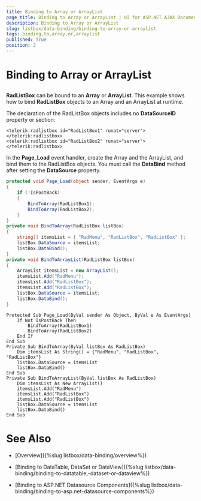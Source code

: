 ```yaml
---
title: Binding to Array or ArrayList
page_title: Binding to Array or ArrayList | UI for ASP.NET AJAX Documentation
description: Binding to Array or ArrayList
slug: listbox/data-binding/binding-to-array-or-arraylist
tags: binding,to,array,or,arraylist
published: True
position: 2
---
```


# Binding to Array or ArrayList

## 

__RadListBox__ can be bound to an __Array__ or __ArrayList__. This example shows how to bind __RadListBox__ objects to an Array and an ArrayList at runtime.

The declaration of the RadListBox objects includes no __DataSourceID__ property or <items> section:

````ASPNET
<telerik:radlistbox id="RadListBox1" runat="server"></telerik:radlistbox>
<telerik:radlistbox id="RadListBox2" runat="server"></telerik:radlistbox>
````

In the __Page_Load__ event handler, create the Array and the ArrayList, and bind them to the RadListBox objects. You must call the __DataBind__ method after setting the __DataSource__ property.

````C#	
protected void Page_Load(object sender, EventArgs e)
{
    if (!IsPostBack)
    {
        BindToArray(RadListBox1);
        BindToArray(RadListBox2);
    }
}
private void BindToArray(RadListBox listBox)
{
    string[] itemsList = { "RadMenu", "RadListBox", "RadListBox" };
    listBox.DataSource = itemsList;
    listBox.DataBind();
}
private void BindToArrayList(RadListBox listBox)
{
    ArrayList itemsList = new ArrayList();
    itemsList.Add("RadMenu");
    itemsList.Add("RadListBox");
    itemsList.Add("RadListBox");
    listBox.DataSource = itemsList;
    listBox.DataBind();
} 
````
````VB.NET	    
Protected Sub Page_Load(ByVal sender As Object, ByVal e As EventArgs)
    If Not IsPostBack Then
        BindToArray(RadListBox1)
        BindToArray(RadListBox2)
    End If
End Sub
Private Sub BindToArray(ByVal listBox As RadListBox)
    Dim itemsList As String() = {"RadMenu", "RadListBox", "RadListBox"}
    listBox.DataSource = itemsList
    listBox.DataBind()
End Sub
Private Sub BindToArrayList(ByVal listBox As RadListBox)
    Dim itemsList As New ArrayList()
    itemsList.Add("RadMenu")
    itemsList.Add("RadListBox")
    itemsList.Add("RadListBox")
    listBox.DataSource = itemsList
    listBox.DataBind()
End Sub
````

# See Also

 * [Overview]({%slug listbox/data-binding/overview%})

 * [Binding to DataTable, DataSet or DataView]({%slug listbox/data-binding/binding-to-datatable,-dataset-or-dataview%})

 * [Binding to ASP.NET Datasource Components]({%slug listbox/data-binding/binding-to-asp.net-datasource-components%})
